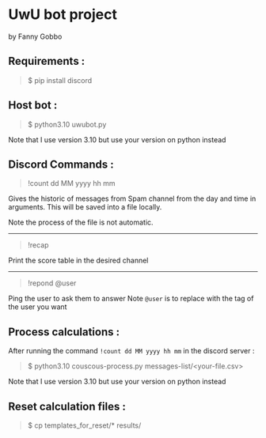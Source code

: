 # UwU bot project
by Fanny Gobbo

## Requirements : 
> $ pip install discord


## Host bot : 
> $ python3.10 uwubot.py

Note that I use version 3.10 but use your version on python instead


## Discord Commands : 
> !count dd MM yyyy hh mm

Gives the historic of messages from Spam channel from the day and time in arguments. This will be saved into a file locally.

Note the process of the file is not automatic.

<hr>

> !recap

Print the score table in the desired channel

<hr>

> !repond @user

Ping the user to ask them to answer 
Note `@user` is to replace with the tag of the user you want

## Process calculations :
After running the command `!count dd MM yyyy hh mm` in the discord server : 
> $ python3.10 couscous-process.py messages-list/\<your-file.csv>

Note that I use version 3.10 but use your version on python instead

## Reset calculation files :
> $ cp templates_for_reset/* results/

